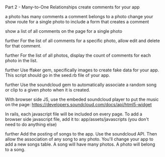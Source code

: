 Part 2 - Many-to-One Relationships
create comments for your app

a photo has many comments
a comment belongs to a photo
change your show route for a single photo to include a form that creates a comment

show a list of all comments on the page for a single photo

further
For the list of all comments for a specific photo, allow edit and delete for that comment.

further
For the list of all photos, display the count of comments for each photo in the list.

further
Use ffaker gem, specifically images to create fake data for your app. This script should go in the seed.rb file of your app.

further
Use the soundcloud gem to automatically associate a random song or clip to a given photo when it is created.

With browser side JS, use the embeded soundcloud player to put the music on the page: https://developers.soundcloud.com/docs/api/html5-widget

In rails, each javascript file will be included on every page. To add a browser side javascript file, add it to: app/assets/javascripts (you don't need to do anything else)

further
Add the posting of songs to the app. Use the soundcloud API. Then allow the association of any song to any photo. You'll change your app to add a new songs table. A song will have many photos. A photo will belong to a song.